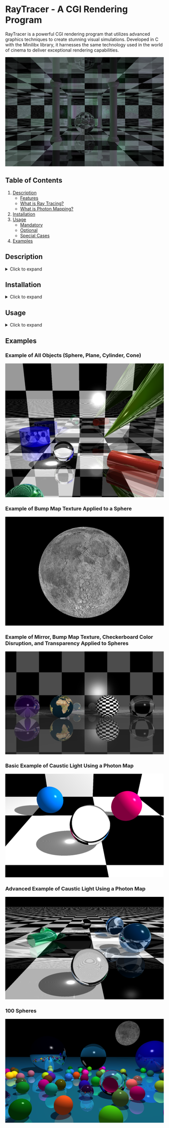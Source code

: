 # RayTracer - A CGI Rendering Program

RayTracer is a powerful CGI rendering program that utilizes advanced graphics techniques to create stunning visual simulations. Developed in C with the Minilibx library, it harnesses the same technology used in the world of cinema to deliver exceptional rendering capabilities.

![Example Image](./images/chessroom.png)


## Table of Contents
1. [Description](#description)
    * [Features](#features)
    * [What is Ray Tracing?](#what-is-ray-tracing)
    * [What is Photon Mapping?](#what-is-photon-mapping)
2. [Installation](#installation)
3. [Usage](#usage)
    * [Mandatory](#mandatory)
    * [Optional](#optional)
    * [Special Cases](#special-elements)
5. [Examples](#examples)

## Description
<details>
<summary>Click to expand</summary>

### Features
<details>
<summary>Click to expand</summary>

With RayTracer, you can achieve lifelike reflections, refractions, and shading effects. The program employs ray tracing, simulating the behavior of light as it interacts with various materials. This enables the rendering of realistic metallic reflections, transparent surfaces with accurate refraction, and sophisticated shading effects using Phong's lighting model, encompassing ambient, diffuse, and specular lighting.

One of RayTracer's standout features is its implementation of photon mapping. This technique captures the intricate interplay of light and object interactions, resulting in visually stunning caustic lighting effects. By accurately simulating the paths of photons, RayTracer adds depth and realism to your scenes.

RayTracer supports a wide range of geometric primitives, including planes, spheres, cylinders, discs, and cones, giving you the flexibility to create diverse virtual environments. Additionally, the program offers support for checkerboard color disruption, enabling the generation of captivating visual patterns and textures. Furthermore, you can apply bump map textures to objects, adding intricate details and enhancing the overall realism of your rendered scenes.

With RayTracer's combination of CGI technology, ray tracing, and photon mapping, you have the power to bring your creative visions to life with unparalleled precision and visual fidelity.
 
</details>

### What is Ray Tracing?
<details>
<summary>Click to expand</summary>

   
Ray tracing is a technique used in computer graphics to create realistic images by simulating the behavior of light. Ray tracing operates in reverse compared to real-life light propagation. While in real life, light rays travel from the light source to our eyes, in ray tracing, virtual rays are traced backward from the viewer's or camera's perspective. While it may seem counterintuitive, ray tracing allows us to simulate light propagation in a controlled and efficient manner. By considering properties like reflection, refraction, and shading (including ambient, diffuse, and specular lights), ray tracing calculates the color and illumination of each pixel, resulting in visually accurate and detailed renderings.
</details>

### What is Photon Mapping?
<details>
<summary>Click to expand</summary>

   
Photon mapping is a technique used to capture the behavior of light more realistically in computer graphics. Unlike ray tracing, which traces rays backward from the viewer's perspective, photon mapping works more like real-life light propagation. It simulates the emission of photons from light sources, their interactions with objects in the scene, and their subsequent contributions to illumination effects. These photons bounce off surfaces, undergo reflections, refractions, and scattering, and are accumulated in a data structure called the photon map. During rendering, the photon map is used in conjunction with ray tracing to compute indirect illumination, global illumination, caustics, and other complex lighting phenomena. By simulating light more faithfully, photon mapping enhances the realism and visual quality of rendered scenes, capturing the intricate interactions of light just as they occur in the real world.

</details>
</details>

## Installation
<details>
<summary>Click to expand</summary>

   
Follow these steps to install and compile the RayTracer:

1. Clone the repository:
    ```bash
    git clone git@github.com:maxstocklin/RayTracer.git raytracer
    ```
2. Navigate into the cloned repository and compile it:
    ```bash
    cd raytracer && make
    ```
   
</details>

## Usage
<details>
<summary>Click to expand</summary>

   
To use RayTracer, execute the following command:
    ```bash
   ./raytracer ./files/fourspheres.rt
    ```

RayTracer takes as a first argument a scene description file with the ```.rt``` extension. There are some scenes in the ```files``` folder that showcase RayTracer. Otherwise, you can create your own ```.rt``` file.
Shapes and elements can be defined as follow:

### Mandatory:
<details>
<summary>Click to expand</summary>

   
AMBIENT LIGHTNING:

| ID | LIGHTING RATIO | RGB COLORS |
| :-------------- | :-------------: | :-------------: |
| A | 0.2 | 255,255,255 | 

CAMERA:

| ID | ORIGIN | ORIENTATION | ANGLE |
| :-------------- | :-------------: | :-------------: | :-------------: |
| C | -50,0,20 | 0,0,1 | 67 |
</details>

### Optional:
<details>
<summary>Click to expand</summary>

LIGHTS:
| ID | ORIGIN | BRIGHTNESS RATIO | RGB COLORS |
| :-------------- | :-------------: | :-------------: | :-------------: |
| L | -50,0,20 | 0.6 | 255,255,255 |

PLANES:
| ID |  ORIGIN | ORIENTATION | RGB COLORS | REFLECTION RATIO |
| :-------------- | :-------------: | :-------------: | :-------------: | :-------------: |
| pl | -5,22,20 | 0,0,1 | 255,255,255 | 0.2 |

SPHERES:
| ID | ORIGIN | DIAMETER | RGB COLORS | REFLECTION RATIO |
| :-------------- | :-------------: | :-------------: | :-------------: | :-------------: |
| sp | -10,0,80 | 20.7 | 255,255,255 | 0.9 |

CYLINDERS:
|  ID | ORIGIN | ORIENTATION | DIAMETER | HEIGHT | RGB COLORS | REFLECTION RATIO |
| :-------------- | :-------------: | :-------------: | :-------------: | :-------------: | :-------------: | :-------------: |
| cy | 0,10,-130 | 0.2,0,-1 | 15 | 27.2 | 255,255,255 | 0 |

CONES:
|  ID | ORIGIN | ORIENTATION | ANGLE | RGB COLORS | REFLECTION RATIO |
| :-------------- | :-------------: | :-------------: | :-------------: | :-------------: | :-------------: |
| cn | -50,0,20 | -0.8,0.3,-0.2 | 35 | 0,122,255 | 0.6 |
</details>

### Special Elements:
<details>
<summary>Click to expand</summary>

SPOTLIGHTS (PHOTON MAP):
| ID | ORIGIN | BRIGHTNESS RATIO | RGB COLORS |  ORIENTATION | ANGLE |
| :-------------- | :-------------: | :-------------: | :-------------: | :-------------: | :-------------: |
| LS | -50,0,20 | 0.6 | 255,255,255 | -1,-0.95,0 | 45 |

CHECKERBOARD PLANES:
| ID |  ORIGIN | ORIENTATION | RGB COLORS | REFLECTION RATIO | MATERIAL (optional) |
| :-------------- | :-------------: | :-------------: | :-------------: | :-------------: | :-------------: |
| pl | -5,22,20 | 0,0,1 | 255,255,255 | 0.2 | checkerboard |

CHECKERBOARD SPHERES:
| ID | ORIGIN | DIAMETER | RGB COLORS | REFLECTION RATIO | MATERIAL (optional) |
| :-------------- | :-------------: | :-------------: | :-------------: | :-------------: | :-------------: |
| sp | -10,0,80 | 20.7 | 255,255,255 | 0.9 | checkerboard |

BUMP MAP TEXTURED SPHERES:
| ID | ORIGIN | DIAMETER | RGB COLORS | REFLECTION RATIO | MATERIAL (optional) |
| :-------------- | :-------------: | :-------------: | :-------------: | :-------------: | :-------------: |
| sp | -10,0,80 | 20.7 | 255,255,255 | 0.9 | bumpmap |

TRANSPARENT SPHERES:
| ID | ORIGIN | DIAMETER | RGB COLORS | REFLECTION RATIO | MATERIAL (optional) |
| :-------------- | :-------------: | :-------------: | :-------------: | :-------------: | :-------------: |
| sp | -10,0,80 | 20.7 | 255,255,255 | 0.9 | transparent |
</details>

</details>

## Examples

### Example of All Objects (Sphere, Plane, Cylinder, Cone)

![Example Caustic](./images/room.png)

### Example of Bump Map Texture Applied to a Sphere

![Example Caustic](./images/moon.png)


### Example of Mirror, Bump Map Texture, Checkerboard Color Disruption, and Transparency Applied to Spheres

![Example Caustic](./images/fourspheres.png)

### Basic Example of Caustic Light Using a Photon Map

![Example Caustic](./images/caustic.png)

### Advanced Example of Caustic Light Using a Photon Map

![Example Caustic](./images/caustic2.png)


### 100 Spheres

![Example Caustic](./images/100spheres.png)


